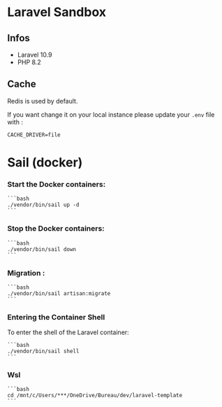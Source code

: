 # Laravel Sandbox

## Infos

* Laravel 10.9
* PHP 8.2

## Cache

Redis is used by default.

If you want change it on your local instance please update your `.env` file with :

```text
CACHE_DRIVER=file
```

# Sail (docker)

### Start the Docker containers:
    ```bash
    ./vendor/bin/sail up -d
    ```

### Stop the Docker containers:
    ```bash
    ./vendor/bin/sail down
    ```
### Migration :
    ```bash
    ./vendor/bin/sail artisan:migrate
    ```
### Entering the Container Shell
To enter the shell of the Laravel container:

    ```bash
    ./vendor/bin/sail shell
    ```
### Wsl
    ```bash
    cd /mnt/c/Users/***/OneDrive/Bureau/dev/laravel-template
    ```

 
 

